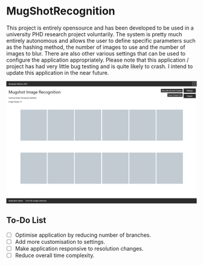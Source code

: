 # MugShotRecognition
This project is entirely opensource and has been developed to be used in a university PHD research project voluntarily. The system is pretty much entirely autonomous and allows the user to define specific parameters such as the hashing method, the number of images to use and the number of images to blur. There are also other various settings that can be used to configure the application appropriately. Please note that this application / project has had very little bug testing and is quite likely to crash. I intend to update this application in the near future. 

![alt text](images/scrnsht1.png)

## To-Do List
- [ ] Optimise application by reducing number of branches. 
- [ ] Add more customisation to settings.
- [ ] Make application responsive to resolution changes.  
- [ ] Reduce overall time complexity.  
